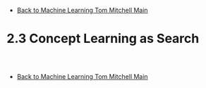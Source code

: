 * [Back to Machine Learning Tom Mitchell Main](../../main.md)

# 2.3 Concept Learning as Search

##














<br>

* [Back to Machine Learning Tom Mitchell Main](../../main.md)
